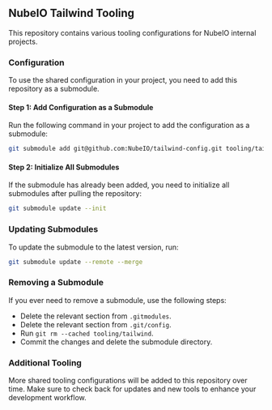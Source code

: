 ## NubeIO Tailwind Tooling

This repository contains various tooling configurations for NubeIO internal projects.

### Configuration

To use the shared configuration in your project, you need to add this repository as a submodule.

#### Step 1: Add Configuration as a Submodule

Run the following command in your project to add the configuration as a submodule:

```bash
git submodule add git@github.com:NubeIO/tailwind-config.git tooling/tailwind
```

#### Step 2: Initialize All Submodules

If the submodule has already been added, you need to initialize all submodules after pulling the repository:

```bash
git submodule update --init
```

### Updating Submodules

To update the submodule to the latest version, run:

```bash
git submodule update --remote --merge
```

### Removing a Submodule

If you ever need to remove a submodule, use the following steps:

- Delete the relevant section from `.gitmodules`.
- Delete the relevant section from `.git/config`.
- Run `git rm --cached tooling/tailwind`.
- Commit the changes and delete the submodule directory.

### Additional Tooling

More shared tooling configurations will be added to this repository over time. Make sure to check back for updates and new tools to enhance your development workflow.
